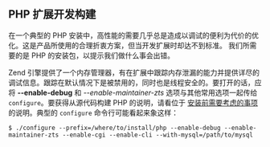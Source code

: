 PHP 扩展开发构建
----------------

在一个典型的 PHP
安装中，高性能的需要几乎总是造成以调试的便利为代价的优化。这是产品所使用的合理折衷方案，但当开发扩展时却达不到标准。
我们所需要的是 PHP 的安装包，以提示我们做什么事会出错。

Zend
引擎提供了一个内存管理器，有在扩展中跟踪内存泄漏的能力并提供详尽的调试信息。跟踪在默认情况下是被禁用的，同时也是线程安全的。要打开的话，应将
**--enable-debug** 和 *--enable-maintainer-zts*
选项与其他常用选项一起传给 `configure`。要获得从源代码构建 PHP
的说明，请看位于
<a href="/install/general.html" class="xref">安装前需要考虑的事项</a>
的说明。典型的 `configure` 命令行可能看起来象这样：

``` shell
$ ./configure --prefix=/where/to/install/php --enable-debug --enable-maintainer-zts --enable-cgi --enable-cli --with-mysql=/path/to/mysql
```
